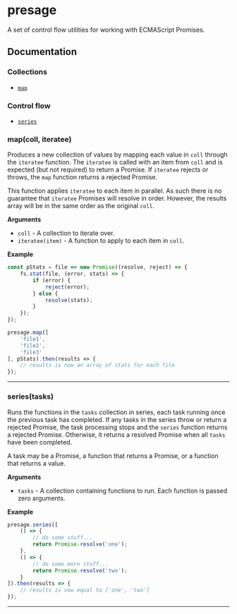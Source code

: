 # presage

A set of control flow utilities for working with ECMAScript Promises.

## Documentation

### Collections

* [`map`](#map)

### Control flow

* [`series`](#series)

<a name="map"></a>

### map(coll, iteratee)

Produces a new collection of values by mapping each value in `coll`
through the `iteratee` function. The `iteratee` is called with an item
from `coll` and is expected (but not required) to return a Promise. If
`iteratee` rejects or throws, the `map` function returns a rejected
Promise.

This function applies `iteratee` to each item in parallel. As such there
is no guarantee that `iteratee` Promises will resolve in order. However,
the results array will be in the same order as the original `coll`.

__Arguments__

* `coll` - A collection to iterate over.
* `iteratee(item)` - A function to apply to each item in `coll`.

__Example__

```javascript
const pStats = file => new Promise((resolve, reject) => {
    fs.stat(file, (error, stats) => {
        if (error) {
            reject(error);
        } else {
            resolve(stats);
        }
    });
});

presage.map([
    'file1',
    'file2',
    'file3'
], pStats).then(results => {
    // results is now an array of stats for each file
});
```

---------------------------------------

<a name="series"></a>

### series(tasks)

Runs the functions in the `tasks` collection in series, each task
running once the previous task has completed. If any tasks in the series
throw or return a rejected Promise, the task processing stops and the
`series` function returns a rejected Promise. Otherwise, it returns a
resolved Promise when all `tasks` have been completed.

A task may be a Promise, a function that returns a Promise, or a
function that returns a value.

__Arguments__

* `tasks` - A collection containing functions to run. Each function is passed zero arguments.

__Example__

```javascript
presage.series([
    () => {
        // do some stuff...
        return Promise.resolve('one');
    },
    () => {
        // do some more stuff...
        return Promise.resolve('two');
    }
]).then(results => {
    // results is now equal to ['one', 'two']
});
```

---------------------------------------
